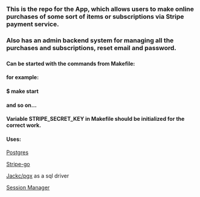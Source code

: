 ### This is the repo for the App, which allows users to make online purchases of some sort of items or subscriptions via Stripe payment service.
### Also has an admin backend system for managing all the purchases and subscriptions, reset email and password.
###
#### Can be started with the commands from Makefile:
#### for example:
#### $ make start
#### and so on...

#### Variable STRIPE_SECRET_KEY in Makefile should be initialized for the correct work.
#### Uses:
[Postgres](https://www.postgresql.org/)

[Stripe-go](https://github.com/stripe/stripe-go)

[Jackc/pgx](https://github.com/jackc/pgx) as a sql driver

[Session Manager](https://github.com/alexedwards/scs)